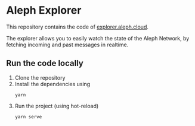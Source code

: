 # Aleph Explorer

This repository contains the code of [explorer.aleph.cloud](https://explorer.aleph.cloud).

The explorer allows you to easily watch the state of the Aleph Network, by fetching incoming and past messages in realtime.

## Run the code locally

1. Clone the repository
2. Install the dependencies using
    ```
    yarn
    ```
3. Run the project (using hot-reload)
    ```
    yarn serve
    ```